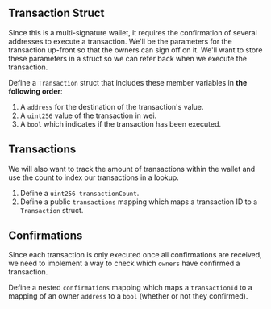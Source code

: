 ## Transaction Struct

Since this is a multi-signature wallet, it requires the confirmation of several addresses to execute a transaction. We'll be the parameters for the transaction up-front so that the owners can sign off on it. We'll want to store these parameters in a struct so we can refer back when we execute the transaction.

Define a `Transaction` struct that includes these member variables in **the following order**: 

1. A `address` for the destination of the transaction's value.
2. A `uint256` value of the transaction in wei. 
3. A `bool` which indicates if the transaction has been executed.

## Transactions

We will also want to track the amount of transactions within the wallet and use the count to index our transactions in a lookup.

1. Define a `uint256 transactionCount`.
2. Define a public `transactions` mapping which maps a transaction ID to a `Transaction` struct.

## Confirmations

Since each transaction is only executed once all confirmations are received, we need to implement a way to check which `owners` have confirmed a transaction.

Define a nested `confirmations` mapping which maps a `transactionId` to a mapping of an owner `address` to a `bool` (whether or not they confirmed).